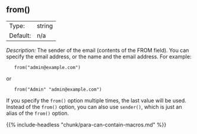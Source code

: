 ---
---
<!-- DISCLAIMER: This file is based on the syslog-ng Open Source Edition documentation https://github.com/balabit/syslog-ng-ose-guides/commit/2f4a52ee61d1ea9ad27cb4f3168b95408fddfdf2 and is used under the terms of The syslog-ng Open Source Edition Documentation License. The file has been modified by Axoflow. -->

## from()

|          |        |
| -------- | ------ |
| Type:    | string |
| Default: | n/a    |

*Description:* The sender of the email (contents of the FROM field). You can specify the email address, or the name and the email address. For example:

```shell
   from("admin@example.com")
```

or

```shell
   from("Admin" "admin@example.com")
```

If you specify the `from()` option multiple times, the last value will be used. Instead of the `from()` option, you can also use `sender()`, which is just an alias of the `from()` option.

{{% include-headless "chunk/para-can-contain-macros.md" %}}

